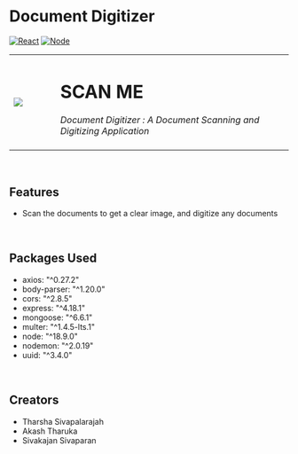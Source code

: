 # Document Digitizer
[![React](https://img.shields.io/badge/React-v18.2.0-blueviolet.svg)](https://dart.dev/)
[![Node](https://img.shields.io/badge/Node-v^18.9.0-success.svg)](https://nodejs.org/en/)

<table>
  <tr>
    <td width="15%"><image src="https://github.com/semester-05-project/DocumentDigitizer-web/blob/main/client/src/images/Logo_ScanME.PNG"/></td>
    <td width="75%"><h1>SCAN ME</h1>
                    <i> Document Digitizer : A Document Scanning and Digitizing Application</i><br><br>
    </td>
  </tr>
</table>

&nbsp;
## Features
<ul>
  <li>Scan the documents to get a clear image, and digitize any documents</li>
</ul>

&nbsp;
## Packages Used
<ul>
    <li>axios: "^0.27.2"</li>
    <li>body-parser: "^1.20.0"</li>
    <li>cors: "^2.8.5"</li>
    <li>express: "^4.18.1"</li>
    <li>mongoose: "^6.6.1"</li>
    <li>multer: "^1.4.5-lts.1"</li>
    <li>node: "^18.9.0"</li>
    <li>nodemon: "^2.0.19"</li>
    <li>uuid: "^3.4.0"</li>
</ul>
 

&nbsp;
## Creators
<ul>
  <li>Tharsha Sivapalarajah</li>
  <li>Akash Tharuka</li>
  <li>Sivakajan Sivaparan</li>
</ul>
